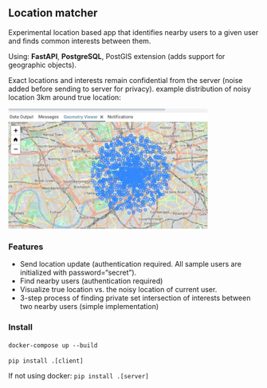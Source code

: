 ## Location matcher

Experimental location based app that identifies nearby users to a given user and finds common interests between them.

Using: **FastAPI**, **PostgreSQL**, PostGIS extension (adds support
for geographic objects).

Exact locations and interests remain confidential from the server (noise added before sending to server for privacy). example distribution of noisy location 3km around true location:

<img alt="map" src="img/geometry_view.png" width="400">



### Features

- Send location update (authentication required. All sample users are initialized with password=“secret”).
- Find nearby users (authentication required)
- Visualize true location vs. the noisy location of current user.
- 3-step process of finding private set intersection of interests between two nearby users (simple implementation)

### Install

`docker-compose up --build`

`pip install .[client]`

If not using docker: `pip install .[server]`